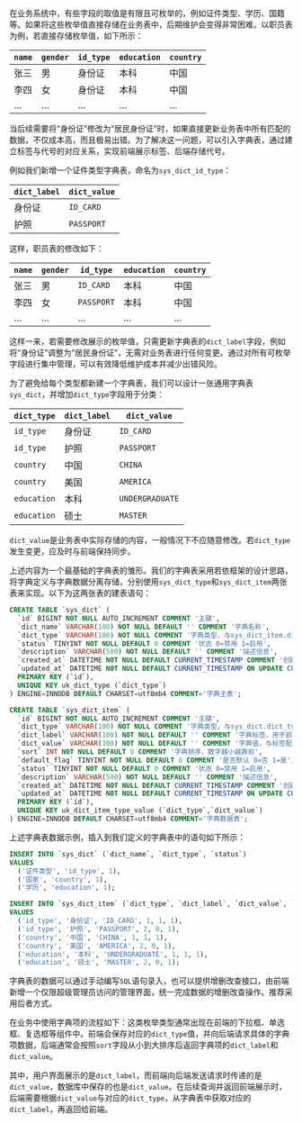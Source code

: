 在业务系统中，有些字段的取值是有限且可枚举的，例如证件类型、学历、国籍等。如果将这些枚举值直接存储在业务表中，后期维护会变得非常困难。以职员表为例，若直接存储枚举值，如下所示：

| `name` | `gender` | `id_type` | `education` | `country` |
| ------ | -------- | --------- | ----------- | --------- |
| 张三   | 男       | 身份证    | 本科        | 中国      |
| 李四   | 女       | 身份证    | 本科        | 中国      |
| …      | …        | …         | …           | …         |

当后续需要将“身份证”修改为“居民身份证”时，如果直接更新业务表中所有匹配的数据，不仅成本高，而且极易出错。为了解决这一问题，可以引入字典表，通过建立标签与代号的对应关系，实现前端展示标签、后端存储代号。

例如我们新增一个证件类型字典表，命名为`sys_dict_id_type`：

| `dict_label` | `dict_value` |
| ----- | ---------- |
| 身份证 | `ID_CARD` |
| 护照 | `PASSPORT` |

这样，职员表的修改如下：

| `name` | `gender` | `id_type` | `education` | `country` |
| ---- | ---- | -------- | ---- | ---- |
| 张三 | 男   | `ID_CARD` | 本科 | 中国 |
| 李四 | 女   | `PASSPORT` | 本科 | 中国 |
| …    | …    | …        | …    | …    |

这样一来，若需要修改展示的枚举值，只需更新字典表的`dict_label`字段，例如将“身份证”调整为“居民身份证”，无需对业务表进行任何变更。通过对所有可枚举字段进行集中管理，可以有效降低维护成本并减少出错风险。

为了避免给每个类型都新建一个字典表，我们可以设计一张通用字典表`sys_dict`，并增加`dict_type`字段用于分类：


| `dict_type` | `dict_label` | `dict_value`    |
| ----------- | ------------ | --------------- |
| `id_type`   | 身份证          | `ID_CARD`       |
| `id_type`   | 护照           | `PASSPORT`      |
| `country`   | 中国           | `CHINA`         |
| `country`   | 美国           | `AMERICA`       |
| `education` | 本科           | `UNDERGRADUATE` |
| `education` | 硕士           | `MASTER`        |

`dict_value`是业务表中实际存储的内容，一般情况下不应随意修改。若`dict_type`发生变更，应及时与前端保持同步。

上述内容为一个最基础的字典表的雏形。我们的字典表采用若依框架的设计思路，将字典定义与字典数据分离存储，分别使用`sys_dict_type`和`sys_dict_item`两张表来实现。以下为这两张表的建表语句：

```sql
CREATE TABLE `sys_dict` (
  `id` BIGINT NOT NULL AUTO_INCREMENT COMMENT '主键',
  `dict_name` VARCHAR(100) NOT NULL DEFAULT '' COMMENT '字典名称',
  `dict_type` VARCHAR(100) NOT NULL COMMENT '字典类型，与sys_dict_item.dict_type关联',
  `status` TINYINT NOT NULL DEFAULT 0 COMMENT '状态 0=禁用 1=启用',
  `description` VARCHAR(500) NOT NULL DEFAULT '' COMMENT '描述信息',
  `created_at` DATETIME NOT NULL DEFAULT CURRENT_TIMESTAMP COMMENT '创建时间',
  `updated_at` DATETIME NOT NULL DEFAULT CURRENT_TIMESTAMP ON UPDATE CURRENT_TIMESTAMP COMMENT '修改时间',
  PRIMARY KEY (`id`),
  UNIQUE KEY uk_dict_type (`dict_type`)
) ENGINE=INNODB DEFAULT CHARSET=utf8mb4 COMMENT='字典主表';

CREATE TABLE `sys_dict_item` (
  `id` BIGINT NOT NULL AUTO_INCREMENT COMMENT '主键',
  `dict_type` VARCHAR(100) NOT NULL COMMENT '字典类型，与sys_dict.dict_type关联',
  `dict_label` VARCHAR(100) NOT NULL DEFAULT '' COMMENT '字典标签，用于前端展示',
  `dict_value` VARCHAR(100) NOT NULL DEFAULT '' COMMENT '字典值，与标签配对，用于后端存储',
  `sort` INT NOT NULL DEFAULT 0 COMMENT '字典排序，数字越小越靠前',
  `default_flag` TINYINT NOT NULL DEFAULT 0 COMMENT '是否默认 0=否 1=是',
  `status` TINYINT NOT NULL DEFAULT 0 COMMENT '状态 0=禁用 1=启用',
  `description` VARCHAR(500) NOT NULL DEFAULT '' COMMENT '描述信息',
  `created_at` DATETIME NOT NULL DEFAULT CURRENT_TIMESTAMP COMMENT '创建时间',
  `updated_at` DATETIME NOT NULL DEFAULT CURRENT_TIMESTAMP ON UPDATE CURRENT_TIMESTAMP COMMENT '修改时间',
  PRIMARY KEY (`id`),
  UNIQUE KEY uk_dict_item_type_value (`dict_type`,`dict_value`)
) ENGINE=INNODB DEFAULT CHARSET=utf8mb4 COMMENT='字典数据表';
```

上述字典表数据示例，插入到我们定义的字典表中的语句如下所示：

```sql
INSERT INTO `sys_dict` (`dict_name`, `dict_type`, `status`)
VALUES
  ('证件类型', 'id_type', 1),
  ('国家', 'country', 1),
  ('学历', 'education', 1);

INSERT INTO `sys_dict_item` (`dict_type`, `dict_label`, `dict_value`, `sort`, `default_flag`, `status`)
VALUES
  ('id_type', '身份证', 'ID_CARD', 1, 1, 1),
  ('id_type', '护照', 'PASSPORT', 2, 0, 1),
  ('country', '中国', 'CHINA', 1, 1, 1),
  ('country', '美国', 'AMERICA', 2, 0, 1),
  ('education', '本科', 'UNDERGRADUATE', 1, 1, 1),
  ('education', '硕士', 'MASTER', 2, 0, 1);
```

字典表的数据可以通过手动编写`SQL`语句录入，也可以提供增删改查接口，由前端新增一个仅限超级管理员访问的管理界面，统一完成数据的增删改查操作。推荐采用后者方式。

在业务中使用字典项的流程如下：这类枚举类型通常出现在前端的下拉框、单选框、复选框等组件中。前端会保存对应的`dict_type`值，并向后端请求具体的字典项数据，后端通常会按照`sort`字段从小到大排序后返回字典项的`dict_label`和`dict_value`。

其中，用户界面展示的是`dict_label`，而前端向后端发送请求时传递的是`dict_value`，数据库中保存的也是`dict_value`。在后续查询并返回前端展示时，后端需要根据`dict_value`与对应的`dict_type`，从字典表中获取对应的`dict_label`，再返回给前端。

